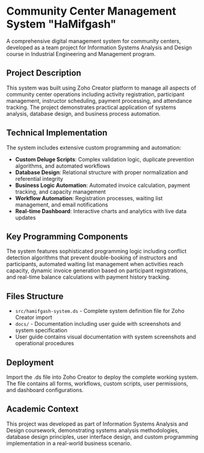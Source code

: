 # Community Center Management System "HaMifgash"

A comprehensive digital management system for community centers, developed as a team project for Information Systems Analysis and Design course in Industrial Engineering and Management program.

## Project Description

This system was built using Zoho Creator platform to manage all aspects of community center operations including activity registration, participant management, instructor scheduling, payment processing, and attendance tracking. The project demonstrates practical application of systems analysis, database design, and business process automation.

## Technical Implementation

The system includes extensive custom programming and automation:
- **Custom Deluge Scripts**: Complex validation logic, duplicate prevention algorithms, and automated workflows
- **Database Design**: Relational structure with proper normalization and referential integrity  
- **Business Logic Automation**: Automated invoice calculation, payment tracking, and capacity management
- **Workflow Automation**: Registration processes, waiting list management, and email notifications
- **Real-time Dashboard**: Interactive charts and analytics with live data updates

## Key Programming Components

The system features sophisticated programming logic including conflict detection algorithms that prevent double-booking of instructors and participants, automated waiting list management when activities reach capacity, dynamic invoice generation based on participant registrations, and real-time balance calculations with payment history tracking.

## Files Structure

- `src/hamifgash-system.ds` - Complete system definition file for Zoho Creator import
- `docs/` - Documentation including user guide with screenshots and system specification
- User guide contains visual documentation with system screenshots and operational procedures

## Deployment

Import the .ds file into Zoho Creator to deploy the complete working system. The file contains all forms, workflows, custom scripts, user permissions, and dashboard configurations.

## Academic Context

This project was developed as part of Information Systems Analysis and Design coursework, demonstrating systems analysis methodologies, database design principles, user interface design, and custom programming implementation in a real-world business scenario.